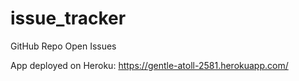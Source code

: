 # issue_tracker
GitHub Repo Open Issues

App deployed on Heroku:
https://gentle-atoll-2581.herokuapp.com/
